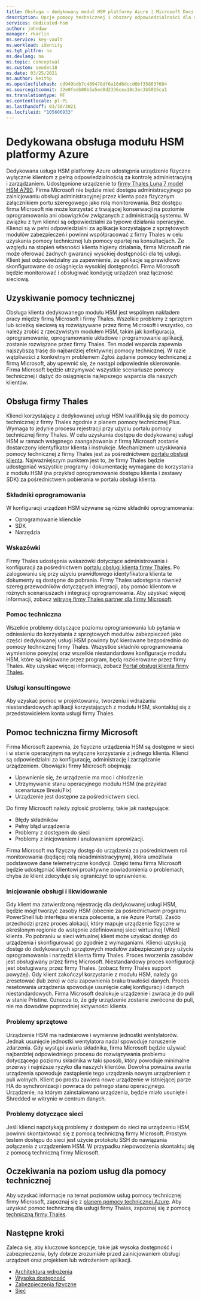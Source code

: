 ```yaml
---
title: Obsługa — dedykowany moduł HSM platformy Azure | Microsoft Docs
description: Opcje pomocy technicznej i obszary odpowiedzialności dla dedykowanego modułu HSM platformy Azure w różnych scenariuszach
services: dedicated-hsm
author: johndaw
manager: rkarlin
ms.service: key-vault
ms.workload: identity
ms.tgt_pltfrm: na
ms.devlang: na
ms.topic: conceptual
ms.custom: seodec18
ms.date: 03/25/2021
ms.author: keithp
ms.openlocfilehash: cd949bdb7c489478df6a16d6dccd0bf358637604
ms.sourcegitcommit: 32e0fedb80b5a5ed0d2336cea18c3ec3b5015ca1
ms.translationtype: MT
ms.contentlocale: pl-PL
ms.lasthandoff: 03/30/2021
ms.locfileid: "105606933"
---
```

# <a name="azure-dedicated-hsm-supportability"></a>Dedykowana obsługa modułu HSM platformy Azure

Dedykowana usługa HSM platformy Azure udostępnia urządzenie fizyczne wyłącznie klientom z pełną odpowiedzialnością za kontrolę administracyjną i zarządzaniem. Udostępnione urządzenie to [firmy Thales Luna 7 model HSM A790](https://cpl.thalesgroup.com/encryption/hardware-security-modules/network-hsms). Firma Microsoft nie będzie mieć dostępu administracyjnego po zainicjowaniu obsługi administracyjnej przez klienta poza fizycznym załącznikiem portu szeregowego jako rolą monitorowania.  Bez dostępu firma Microsoft nie może korzystać z trwającej konserwacji na poziomie oprogramowania ani obowiązków związanych z administracją systemu. W związku z tym klienci są odpowiedzialni za typowe działania operacyjne.
Klienci są w pełni odpowiedzialni za aplikacje korzystające z sprzętowych modułów zabezpieczeń i powinni współpracować z firmy Thales w celu uzyskania pomocy technicznej lub pomocy opartej na konsultacjach. Ze względu na stopień własności klienta higieny działania, firma Microsoft nie może oferować żadnych gwarancji wysokiej dostępności dla tej usługi. Klient jest odpowiedzialny za zapewnienie, że aplikacje są prawidłowo skonfigurowane do osiągnięcia wysokiej dostępności. Firma Microsoft będzie monitorować i obsługiwać kondycję urządzeń oraz łączność sieciową.

## <a name="getting-support"></a>Uzyskiwanie pomocy technicznej

Obsługa klienta dedykowanego modułu HSM jest wspólnym nakładem pracy między firmą Microsoft i firmy Thales. Wszelkie problemy z sprzętem lub ścieżką sieciową są rozwiązywane przez firmę Microsoft i wszystko, co należy zrobić z rzeczywistym modułem HSM, takim jak konfiguracja, oprogramowanie, oprogramowanie układowe i programowanie aplikacji, zostanie rozwiązane przez firmy Thales. Ten model wsparcia zapewnia najszybszą trasę do najbardziej efektywnej pomocy technicznej. W razie wątpliwości z konkretnym problemem Zgłoś żądanie pomocy technicznej z firmą Microsoft, aby upewnić się, że nastąpi odpowiednie skierowanie. Firma Microsoft będzie utrzymywać wszystkie scenariusze pomocy technicznej i dążyć do osiągnięcia najlepszego wsparcia dla naszych klientów.

## <a name="thales-support"></a>Obsługa firmy Thales

Klienci korzystający z dedykowanej usługi HSM kwalifikują się do pomocy technicznej z firmy Thales zgodnie z planem pomocy technicznej Plus. Wymaga to jedynie procesu rejestracji przy użyciu portalu pomocy technicznej firmy Thales. W celu uzyskania dostępu do dedykowanej usługi HSM w ramach wstępnego zaangażowania z firmą Microsoft zostanie dostarczony identyfikator klienta i instrukcje. Mechanizmem uzyskiwania pomocy technicznej z firmy Thales jest za pośrednictwem [portalu obsługi klienta](https://supportportal.thalesgroup.com/csm).
Najważniejszym punktem jest to, że firmy Thales będzie udostępniać wszystkie programy i dokumentację wymagane do korzystania z modułu HSM (na przykład oprogramowanie dostępu klienta i zestawy SDK) za pośrednictwem pobierania w portalu obsługi klienta.

### <a name="software-components"></a>Składniki oprogramowania

W konfiguracji urządzeń HSM używane są różne składniki oprogramowania:

* Oprogramowanie klienckie
* SDK
* Narzędzia

### <a name="guidance"></a>Wskazówki

Firmy Thales udostępnia wskazówki dotyczące administrowania i konfiguracji za pośrednictwem [portalu obsługi klienta firmy Thales](https://supportportal.thalesgroup.com/csm). Po zalogowaniu się przy użyciu prawidłowego identyfikatora klienta te dokumenty są dostępne do pobrania. Firmy Thales udostępnia również szereg przewodników dotyczących integracji, aby pomóc klientom w różnych scenariuszach i integracji oprogramowania. Aby uzyskać więcej informacji, zobacz [witrynę firmy Thales partner dla firmy Microsoft](https://cpl.thalesgroup.com/partners/overview).

### <a name="support"></a>Pomoc techniczna

Wszelkie problemy dotyczące poziomu oprogramowania lub pytania w odniesieniu do korzystania z sprzętowych modułów zabezpieczeń jako części dedykowanej usługi HSM powinny być kierowane bezpośrednio do pomocy technicznej firmy Thales. Wszystkie składniki oprogramowania wymienione powyżej oraz wszelkie niestandardowe konfiguracje modułu HSM, które są inicjowane przez program, będą rozkierowane przez firmy Thales. Aby uzyskać więcej informacji, zobacz [Portal obsługi klienta firmy Thales](https://supportportal.thalesgroup.com/csm).

### <a name="consulting-services"></a>Usługi konsultingowe

Aby uzyskać pomoc w projektowaniu, tworzeniu i wdrażaniu niestandardowych aplikacji korzystających z modułu HSM, skontaktuj się z przedstawicielem konta usługi firmy Thales.

## <a name="microsoft-support"></a>Pomoc techniczna firmy Microsoft

Firma Microsoft zapewnia, że fizyczne urządzenia HSM są dostępne w sieci i w stanie operacyjnym na wyłączne korzystanie z jednego klienta. Klienci są odpowiedzialni za konfigurację, administrację i zarządzanie urządzeniem. Obowiązki firmy Microsoft obejmują:

* Upewnienie się, że urządzenie ma moc i chłodzenie
* Utrzymywanie stanu operacyjnego modułu HSM (na przykład scenariusze Break/Fix)
* Urządzenie jest dostępne za pośrednictwem sieci.

Do firmy Microsoft należy zgłosić problemy, takie jak następujące:

* Błędy składników
* Pełny błąd urządzenia
* Problemy z dostępem do sieci
* Problemy z inicjowaniem i anulowaniem aprowizacji.

Firma Microsoft ma fizyczny dostęp do urządzenia za pośrednictwem roli monitorowania (będącej rolą nieadministracyjnym), która umożliwia podstawowe dane telemetryczne kondycji.  Dzięki temu firma Microsoft będzie udostępniać klientowi proaktywne powiadomienia o problemach, chyba że klient zdecyduje się ograniczyć to uprawnienie. 

### <a name="provisioning-and-decommissioning"></a>Inicjowanie obsługi i likwidowanie

Gdy klient ma zatwierdzoną rejestrację dla dedykowanej usługi HSM, będzie mógł tworzyć zasoby HSM (obecnie za pośrednictwem programu PowerShell lub interfejsu wiersza polecenia, a nie Azure Portal). Zasób przechodzi przez proces alokacji, który mapuje urządzenie fizyczne w określonym regionie do wstępnie zdefiniowanej sieci wirtualnej (VNet) klienta. Po pobraniu w sieci wirtualnej klient może uzyskać dostęp do urządzenia i skonfigurować go zgodnie z wymaganiami. Klienci uzyskują dostęp do dedykowanych sprzętowych modułów zabezpieczeń przy użyciu oprogramowania i narzędzi klienta firmy Thales. Proces tworzenia zasobów jest obsługiwany przez firmę Microsoft. Niestandardowy proces konfiguracji jest obsługiwany przez firmy Thales. (zobacz firmy Thales support powyżej). Gdy klient zakończył korzystanie z modułu HSM, należy go zresetować (lub zero) w celu zapewnienia braku trwałości danych. Proces resetowania urządzenia spowoduje usunięcie całej konfiguracji i danych niestandardowych. Firma Microsoft dealokuje urządzenie i zwraca je do puli w stanie Pristine. Oznacza to, że gdy urządzenie zostanie zwrócone do puli, nie ma dowodów poprzedniej aktywności klienta. 

### <a name="hardware-issues"></a>Problemy sprzętowe

Urządzenie HSM ma nadmiarowe i wymienne jednostki wentylatorów.  Jednak usunięcie jednostki wentylatora nadal spowoduje naruszenie zdarzenia. Gdy wystąpi awaria składnika, firma Microsoft będzie używać najbardziej odpowiedniego procesu do rozwiązywania problemu dotyczącego poziomu składnika w taki sposób, który powoduje minimalne przerwy i najniższe ryzyko dla naszych klientów.
Dowolna poważna awaria urządzenia spowoduje zastąpienie tego urządzenia nowym urządzeniem z puli wolnych. Klient po prostu zawiera nowe urządzenie w istniejącej parze HA do synchronizacji i powraca do pełnego stanu operacyjnego. Urządzenie, na którym zainstalowano urządzenia, będzie miało usunięte i Shredded w witrynie w centrum danych. 

### <a name="networking-issues"></a>Problemy dotyczące sieci

Jeśli klienci napotykają problemy z dostępem do sieci na urządzeniu HSM, powinni skontaktować się z pomocą techniczną firmy Microsoft. Prostym testem dostępu do sieci jest użycie protokołu SSH do nawiązania połączenia z urządzeniem HSM. W przypadku niepowodzenia skontaktuj się z pomocą techniczną firmy Microsoft.

## <a name="service-level-expectations-for-support"></a>Oczekiwania na poziom usług dla pomocy technicznej

Aby uzyskać informacje na temat poziomów usług pomocy technicznej firmy Microsoft, zapoznaj się z [planem pomocy technicznej Azure](https://azure.microsoft.com/support/plans/).
Aby uzyskać pomoc techniczną dla usługi firmy Thales, zapoznaj się z pomocą [techniczną firmy Thales](https://azure.microsoft.com/support/plans/).

## <a name="next-steps"></a>Następne kroki

Zaleca się, aby kluczowe koncepcje, takie jak wysoka dostępność i zabezpieczenia, były dobrze zrozumiałe przed zainicjowaniem obsługi urządzeń oraz projektem lub wdrożeniem aplikacji.

* [Architektura wdrożenia](deployment-architecture.md)
* [Wysoka dostępność](high-availability.md)
* [Zabezpieczenia fizyczne](physical-security.md)
* [Sieć](networking.md)

